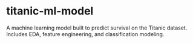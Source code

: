 # titanic-ml-model
A machine learning model built to predict survival on the Titanic dataset. Includes EDA, feature engineering, and classification modeling.
